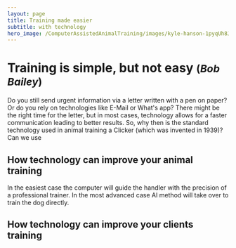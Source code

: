 ```yaml
---
layout: page
title: Training made easier
subtitle: with technology
hero_image: /ComputerAssistedAnimalTraining/images/kyle-hanson-1pyqUh8Jx3E-unsplash_medium.jpg
---
```

# Training is simple, but not easy <small>(<i>Bob Bailey</i>)</small>

Do you still send urgent information via a letter written with a pen on paper? Or do you rely on technologies like E-Mail or What's app? There might be the right time for the letter, but in most cases, technology allows for a faster communication leading to better results. So, why then is the standard technology used in animal training a Clicker (which was invented in 1939)? Can we use 

## How technology can improve your animal training

In the easiest case the computer will guide the handler with the precision of a professional trainer. 
In the most advanced case AI method will take over to train the dog directly.

## How technology can improve your clients training
